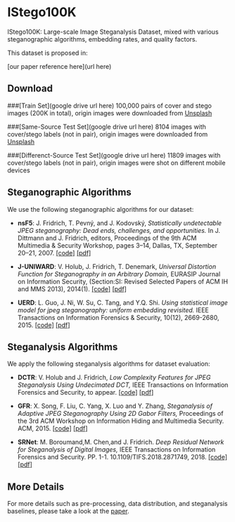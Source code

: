 # IStego100K

IStego100K: Large-scale Image Steganalysis Dataset, mixed with various steganographic algorithms, embedding rates, and quality factors.
 
This dataset is proposed in:

[our paper reference here](url here) 

## Download

###[Train Set](google drive url here) 
100,000 pairs of cover and stego images (200K in total), origin images were downloaded from [Unsplash](https://unsplash.com/) 

###[Same-Source Test Set](google drive url here) 
8104 images with cover/stego labels (not in pair), origin images were downloaded from [Unsplash](https://unsplash.com/)

###[Differenct-Source Test Set](google drive url here)
11809 images with cover/stego labels (not in pair), origin images were shot on different mobile devices

## Steganographic Algorithms
We use the following steganographic algorithms for our dataset:
* __nsF5__: J. Fridrich, T. Pevný, and J. Kodovský, _Statistically undetectable JPEG steganography: Dead ends, challenges, and opportunities._ In J. Dittmann and J. Fridrich, editors, Proceedings of the 9th ACM Multimedia & Security Workshop, pages 3–14, Dallas, TX, September 20–21, 2007. [[code]](http://dde.binghamton.edu/download/nsf5simulator/) [[pdf]](http://dde.binghamton.edu/kodovsky/pdf/Fri07-ACM.pdf)
- __J-UNIWARD__: V. Holub, J. Fridrich, T. Denemark, _Universal Distortion Function for Steganography in an Arbitrary Domain,_ EURASIP Journal on Information Security, (Section:SI: Revised Selected Papers of ACM IH and MMS 2013), 2014(1). [[code]](http://de.binghamton.edu/download/stego_algorithms/) [[pdf]](http://dde.binghamton.edu/vholub/pdf/EURASIP14_Universal_Distortion_Function_for_Steganography_in_an_Arbitrary_Domain.pdf)
* __UERD__:  L. Guo, J. Ni, W. Su, C. Tang, and Y.Q. Shi. _Using statistical image model for jpeg steganography: uniform embedding revisited._ IEEE Transactions on Information Forensics & Security, 10(12), 2669-2680, 2015. [[code]](https://github.com/mach-ms/UERD) [[pdf]](https://ieeexplore.ieee.org/document/7225122)

## Steganalysis Algorithms
We apply the following steganalysis algorithms for dataset evaluation:
* __DCTR__: V. Holub and J. Fridrich, _Low Complexity Features for JPEG Steganalysis Using Undecimated DCT,_ IEEE Transactions on Information Forensics and Security, to appear. [[code]](http://dde.binghamton.edu/download/feature_extractors/) [[pdf]](http://www.ws.binghamton.edu/fridrich/Research/DCTR.pdf)
- __GFR__: X. Song, F. Liu, C. Yang, X. Luo and Y. Zhang, _Steganalysis of Adaptive JPEG Steganography Using 2D Gabor Filters,_ Proceedings of the 3rd ACM Workshop on Information Hiding and Multimedia Security. ACM, 2015. [[code]](http://dde.binghamton.edu/download/feature_extractors/) [[pdf]](https://dl.acm.org/citation.cfm?id=2756608)
* __SRNet__: M. Boroumand,M. Chen,and J. Fridrich. _Deep Residual Network for Steganalysis of Digital Images,_ IEEE Transactions on Information Forensics and Security. PP. 1-1. 10.1109/TIFS.2018.2871749, 2018. [[code]](http://dde.binghamton.edu/download/feature_extractors/) [[pdf]](https://ieeexplore.ieee.org/document/8470101/)

## More Details
For more details such as pre-processing, data distribution, and steganalysis baselines, please take a look at the [paper](#IStego100K).